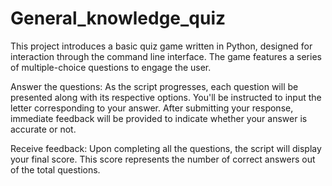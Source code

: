 # General_knowledge_quiz

This project introduces a basic quiz game written in Python, designed for interaction through the command line interface. 
The game features a series of multiple-choice questions to engage the user.

Answer the questions:
As the script progresses, each question will be presented along with its respective options. You'll be instructed to input the letter corresponding to your answer. After submitting your response, immediate feedback will be provided to indicate whether your answer is accurate or not.

Receive feedback:
Upon completing all the questions, the script will display your final score. This score represents the number of correct answers out of the total questions.



